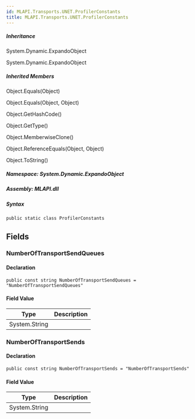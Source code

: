 ```yaml
---  
id: MLAPI.Transports.UNET.ProfilerConstants  
title: MLAPI.Transports.UNET.ProfilerConstants  
---
```


<div class="markdown level0 summary">

</div>

<div class="markdown level0 conceptual">

</div>

<div class="inheritance">

##### Inheritance

<div class="level0">

System.Dynamic.ExpandoObject

</div>

<div class="level1">

System.Dynamic.ExpandoObject

</div>

</div>

<div class="inheritedMembers">

##### Inherited Members

<div>

Object.Equals(Object)

</div>

<div>

Object.Equals(Object, Object)

</div>

<div>

Object.GetHashCode()

</div>

<div>

Object.GetType()

</div>

<div>

Object.MemberwiseClone()

</div>

<div>

Object.ReferenceEquals(Object, Object)

</div>

<div>

Object.ToString()

</div>

</div>

##### **Namespace**: System.Dynamic.ExpandoObject

##### **Assembly**: MLAPI.dll

##### Syntax

    public static class ProfilerConstants

## Fields

### NumberOfTransportSendQueues

<div class="markdown level1 summary">

</div>

<div class="markdown level1 conceptual">

</div>

#### Declaration

    public const string NumberOfTransportSendQueues = "NumberOfTransportSendQueues"

#### Field Value

| Type          | Description |
|---------------|-------------|
| System.String |             |

### NumberOfTransportSends

<div class="markdown level1 summary">

</div>

<div class="markdown level1 conceptual">

</div>

#### Declaration

    public const string NumberOfTransportSends = "NumberOfTransportSends"

#### Field Value

| Type          | Description |
|---------------|-------------|
| System.String |             |
